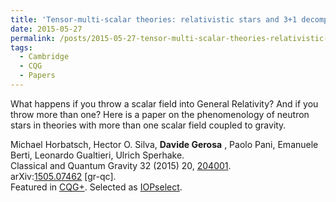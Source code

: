 ```yaml
---
title: 'Tensor-multi-scalar theories: relativistic stars and 3+1 decomposition'
date: 2015-05-27
permalink: /posts/2015-05-27-tensor-multi-scalar-theories-relativistic-stars-and-31-decomposition
tags:
  - Cambridge
  - CQG
  - Papers
---
```


What happens if you throw a scalar field into General Relativity? And if you throw more than one? Here is a paper on the phenomenology of neutron stars in theories with more than one scalar field coupled to gravity.

Michael Horbatsch, Hector O. Silva, **Davide Gerosa** , Paolo Pani, Emanuele Berti, Leonardo Gualtieri, Ulrich Sperhake.  
Classical and Quantum Gravity 32 (2015) 20, [204001](<http://iopscience.iop.org/article/10.1088/0264-9381/32/20/204001/meta;jsessionid=6D9F524D59B068AB6174E4A40B96E2D0.c1>).  
arXiv:[1505.07462](<http://arxiv.org/abs/arXiv:1505.07462>) [gr-qc].  
Featured in [CQG+](<http://cqgplus.com/2015/10/14/gravity-and-scalar-fields-live-long-and-prosper/>). Selected as [IOPselect](<http://Select.iop.org.>).

